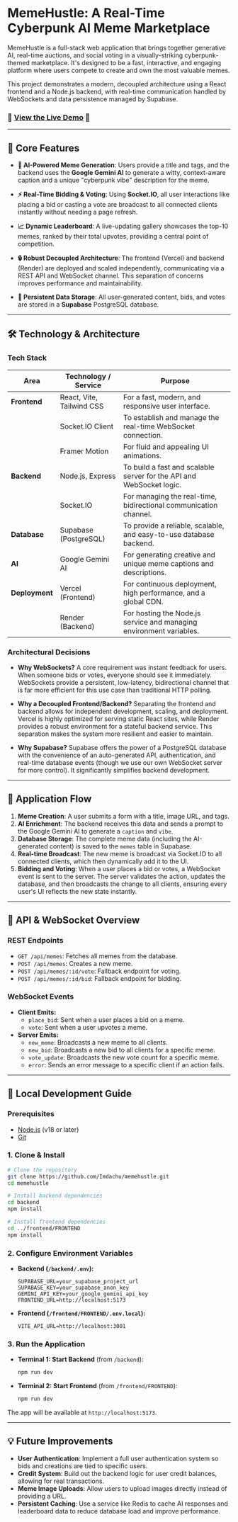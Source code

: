 # MemeHustle: A Real-Time Cyberpunk AI Meme Marketplace

MemeHustle is a full-stack web application that brings together generative AI, real-time auctions, and social voting in a visually-striking cyberpunk-themed marketplace. It's designed to be a fast, interactive, and engaging platform where users compete to create and own the most valuable memes.

This project demonstrates a modern, decoupled architecture using a React frontend and a Node.js backend, with real-time communication handled by WebSockets and data persistence managed by Supabase.

### 🚀 **[View the Live Demo](https://memehustle-tau.vercel.app/)** 🚀

---

## 🌟 Core Features

- **🤖 AI-Powered Meme Generation**: Users provide a title and tags, and the backend uses the **Google Gemini AI** to generate a witty, context-aware caption and a unique "cyberpunk vibe" description for the meme.

- **⚡ Real-Time Bidding & Voting**: Using **Socket.IO**, all user interactions like placing a bid or casting a vote are broadcast to all connected clients instantly without needing a page refresh.

- **📈 Dynamic Leaderboard**: A live-updating gallery showcases the top-10 memes, ranked by their total upvotes, providing a central point of competition.

- **🔒 Robust Decoupled Architecture**: The frontend (Vercel) and backend (Render) are deployed and scaled independently, communicating via a REST API and WebSocket channel. This separation of concerns improves performance and maintainability.

- **💾 Persistent Data Storage**: All user-generated content, bids, and votes are stored in a **Supabase** PostgreSQL database.

---

## 🛠️ Technology & Architecture

### Tech Stack

| Area      | Technology / Service | Purpose                                                                 |
|-----------|----------------------|-------------------------------------------------------------------------|
| **Frontend**  | React, Vite, Tailwind CSS | For a fast, modern, and responsive user interface.                      |
|           | Socket.IO Client     | To establish and manage the real-time WebSocket connection.             |
|           | Framer Motion        | For fluid and appealing UI animations.                                  |
| **Backend**   | Node.js, Express     | To build a fast and scalable server for the API and WebSocket logic.    |
|           | Socket.IO            | For managing the real-time, bidirectional communication channel.        |
| **Database**  | Supabase (PostgreSQL)| To provide a reliable, scalable, and easy-to-use database backend.      |
| **AI**        | Google Gemini AI     | For generating creative and unique meme captions and descriptions.      |
| **Deployment**| Vercel (Frontend)    | For continuous deployment, high performance, and a global CDN.          |
|           | Render (Backend)     | For hosting the Node.js service and managing environment variables.     |

### Architectural Decisions

- **Why WebSockets?** A core requirement was instant feedback for users. When someone bids or votes, everyone should see it immediately. WebSockets provide a persistent, low-latency, bidirectional channel that is far more efficient for this use case than traditional HTTP polling.

- **Why a Decoupled Frontend/Backend?** Separating the frontend and backend allows for independent development, scaling, and deployment. Vercel is highly optimized for serving static React sites, while Render provides a robust environment for a stateful backend service. This separation makes the system more resilient and easier to maintain.

- **Why Supabase?** Supabase offers the power of a PostgreSQL database with the convenience of an auto-generated API, authentication, and real-time database events (though we use our own WebSocket server for more control). It significantly simplifies backend development.

---

## 🔄 Application Flow

1.  **Meme Creation**: A user submits a form with a title, image URL, and tags.
2.  **AI Enrichment**: The backend receives this data and sends a prompt to the Google Gemini AI to generate a `caption` and `vibe`.
3.  **Database Storage**: The complete meme data (including the AI-generated content) is saved to the `memes` table in Supabase.
4.  **Real-time Broadcast**: The new meme is broadcast via Socket.IO to all connected clients, which then dynamically add it to the UI.
5.  **Bidding and Voting**: When a user places a bid or votes, a WebSocket event is sent to the server. The server validates the action, updates the database, and then broadcasts the change to all clients, ensuring every user's UI reflects the new state instantly.

---

## 🔌 API & WebSocket Overview

### REST Endpoints

- `GET /api/memes`: Fetches all memes from the database.
- `POST /api/memes`: Creates a new meme.
- `POST /api/memes/:id/vote`: Fallback endpoint for voting.
- `POST /api/memes/:id/bid`: Fallback endpoint for bidding.

### WebSocket Events

- **Client Emits:**
  - `place_bid`: Sent when a user places a bid on a meme.
  - `vote`: Sent when a user upvotes a meme.
- **Server Emits:**
  - `new_meme`: Broadcasts a new meme to all clients.
  - `new_bid`: Broadcasts a new bid to all clients for a specific meme.
  - `vote_update`: Broadcasts the new vote count for a specific meme.
  - `error`: Sends an error message to a specific client if an action fails.

---

## 🚀 Local Development Guide

### Prerequisites

- [Node.js](https://nodejs.org/) (v18 or later)
- [Git](https://git-scm.com/)

### 1. Clone & Install

```sh
# Clone the repository
git clone https://github.com/Imdachu/memehustle.git
cd memehustle

# Install backend dependencies
cd backend
npm install

# Install frontend dependencies
cd ../frontend/FRONTEND
npm install
```

### 2. Configure Environment Variables

- **Backend (`/backend/.env`):**
  ```env
  SUPABASE_URL=your_supabase_project_url
  SUPABASE_KEY=your_supabase_anon_key
  GEMINI_API_KEY=your_google_gemini_api_key
  FRONTEND_URL=http://localhost:5173
  ```

- **Frontend (`/frontend/FRONTEND/.env.local`):**
  ```env
  VITE_API_URL=http://localhost:3001
  ```

### 3. Run the Application

- **Terminal 1: Start Backend** (from `/backend`):
  ```sh
  npm run dev
  ```
- **Terminal 2: Start Frontend** (from `/frontend/FRONTEND`):
  ```sh
  npm run dev
  ```
The app will be available at `http://localhost:5173`.

---

## 💡 Future Improvements

- **User Authentication**: Implement a full user authentication system so bids and creations are tied to specific users.
- **Credit System**: Build out the backend logic for user credit balances, allowing for real transactions.
- **Meme Image Uploads**: Allow users to upload images directly instead of providing a URL.
- **Persistent Caching**: Use a service like Redis to cache AI responses and leaderboard data to reduce database load and improve performance.
